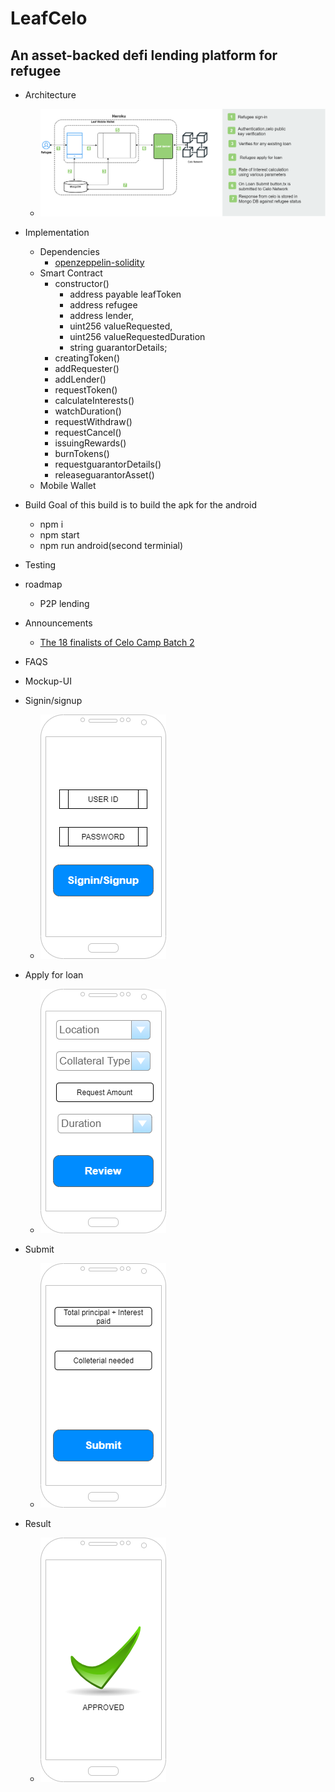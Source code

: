 # LeafCelo
## An asset-backed defi lending platform for refugee

- Architecture
	- ![Architecture](./img/leafCelo-Arch.png)
- Implementation
	- Dependencies 
		- [openzeppelin-solidity](https://openzeppelin.com/contracts/)
	- Smart Contract
	    - constructor()
		  - address payable leafToken
		  - address refugee
		  - address lender,          
          - uint256 valueRequested,
		  - uint256 valueRequestedDuration
		  - string guarantorDetails;     
        - creatingToken()
  		- addRequester()
		- addLender()
		- requestToken()
		- calculateInterests()
		- watchDuration()
		- requestWithdraw()
		- requestCancel()    		
		- issuingRewards()  
		- burnTokens()
		- requestguarantorDetails()
		- releaseguarantorAsset()
 	- Mobile Wallet	
- Build
Goal of this build is to build the apk for the android
	- npm i
    - npm start
    - npm run android(second terminial) 
	
- Testing
- roadmap
	- P2P lending
- Announcements
	- [The 18 finalists of Celo Camp Batch 2](https://medium.com/celoorg/the-18-finalists-in-celo-camp-batch-2-the-up-and-coming-startups-bringing-financial-inclusion-to-845b67e960c8)
- FAQS
- Mockup-UI
- Signin/signup
	- ![Screenshot](./img/leafCelo-Registration.png)
- Apply for loan
	- ![Apply](./img/leafCelo-Apply.png)	
- Submit
	- ![Submit](./img/leafCelo-Submit.png)	
- Result
	- ![Result](./img/leafCelo-Result.png)	